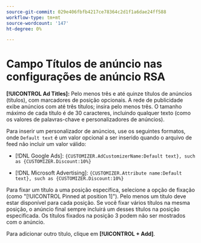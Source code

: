 ```yaml
---
source-git-commit: 029e406fbfb4217ce78364c2d1f1a6dae24ff588
workflow-type: tm+mt
source-wordcount: '147'
ht-degree: 0%

---
```

# Campo Títulos de anúncio nas configurações de anúncio RSA

**[!UICONTROL Ad Titles]:** Pelo menos três e até quinze títulos de anúncios (títulos), com marcadores de posição opcionais. A rede de publicidade exibe anúncios com até três títulos; insira pelo menos três. O tamanho máximo de cada título é de 30 caracteres, incluindo qualquer
texto (como os valores de palavras-chave e personalizadores de anúncios).

Para inserir um personalizador de anúncios, use os seguintes formatos, onde `Default text` é um valor opcional a ser inserido quando o arquivo de feed não incluir um valor válido:

* [!DNL Google Ads]: `{CUSTOMIZER.AdCustomizerName:Default text}, such as {CUSTOMIZER.Discount:10%}`

* [!DNL Microsoft Advertising]: `{CUSTOMIZER.Attribute name:Default text}, such as {CUSTOMIZER.Discount:10%}`

Para fixar um título a uma posição específica, selecione a opção de fixação (como &quot;[!UICONTROL Pinned at position 1]&quot;). Pelo menos um título deve estar disponível para cada posição. Se você fixar vários títulos na mesma posição, o anúncio final sempre incluirá um desses títulos na posição especificada. Os títulos fixados na posição 3 podem não ser mostrados com o anúncio.

Para adicionar outro título, clique em **[!UICONTROL + Add]**.
